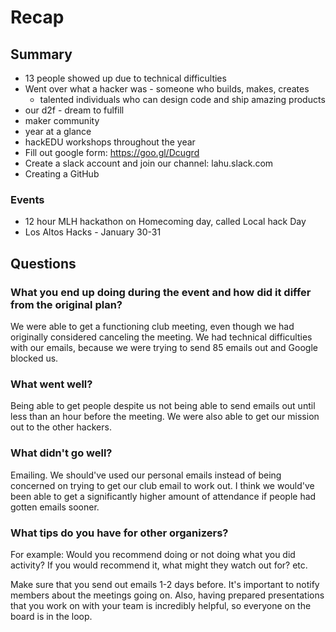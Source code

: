 # Recap

## Summary
  - 13 people showed up due to technical difficulties
  - Went over what a hacker was - someone who builds, makes, creates
    - talented individuals who can design code and ship amazing products
  - our d2f - dream to fulfill
  - maker community
  - year at a glance
  - hackEDU workshops throughout the year
  - Fill out google form: https://goo.gl/Dcugrd
  - Create a slack account and join our channel: lahu.slack.com
  - Creating a GitHub

### Events
 - 12 hour MLH hackathon on Homecoming day, called Local hack Day
 - Los Altos Hacks - January 30-31


## Questions

### What you end up doing during the event and how did it differ from the original plan?

We were able to get a functioning club meeting, even though we had originally
considered canceling the meeting.  We had technical difficulties with our
emails, because we were trying to send 85 emails out and Google blocked us.

### What went well?

Being able to get people despite us not being able to send emails out until less
than an hour before the meeting.  We were also able to get our mission out to
the other hackers.

### What didn't go well?

Emailing.  We should've used our personal emails instead of being concerned on
trying to get our club email to work out. I think we would've been able to get a
significantly higher amount of attendance if people had gotten emails sooner.

### What tips do you have for other organizers?
For example:
Would you recommend doing or not doing what you did activity?
If you would recommend it, what might they watch out for?
etc.

Make sure that you send out emails 1-2 days before.  It's important to notify
members about the meetings going on.  Also, having prepared presentations that
you work on with your team is incredibly helpful, so everyone on the board
is in the loop. 
